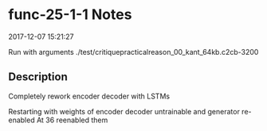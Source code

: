 # func-25-1-1 Notes

2017-12-07 15:21:27

Run with arguments ./test/critiquepracticalreason_00_kant_64kb.c2cb-3200 

## Description

Completely rework encoder decoder with LSTMs

Restarting with weights of encoder decoder untrainable and generator re-enabled
At 36 reenabled them
